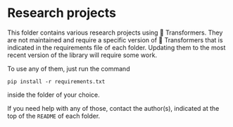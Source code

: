 # Research projects

This folder contains various research projects using 🤗 Transformers. They are not maintained and require a specific version of 🤗 Transformers that is indicated in the requirements file of each folder. Updating them to the most recent version of the library will require some work.

To use any of them, just run the command

```text
pip install -r requirements.txt
```

inside the folder of your choice.

If you need help with any of those, contact the author\(s\), indicated at the top of the `README` of each folder.

